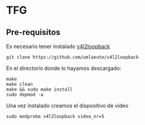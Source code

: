 # TFG
## Pre-requisitos
Es necesario tener instalado [v4l2loopback](https://github.com/umlaeute/v4l2loopback)
```
git clone https://github.com/umlaeute/v4l2loopback
```
En el directorio donde lo hayamos descargado:
```
make
make clean
make && sudo make install
sudo depmod -a
```
Una vez instalado creamos el dispositivo de vídeo
```
sudo modprobe v4l2loopback video_nr=5
```
